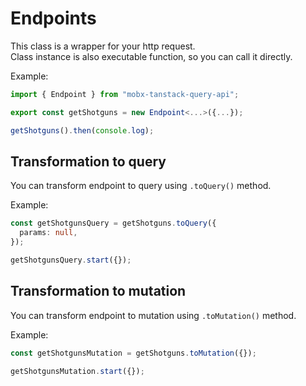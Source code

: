 # Endpoints  

This class is a wrapper for your http request.   
Class instance is also executable function, so you can call it directly.   

Example:  
```ts
import { Endpoint } from "mobx-tanstack-query-api";

export const getShotguns = new Endpoint<...>({...});

getShotguns().then(console.log);
``` 


## Transformation to query    
You can transform endpoint to query using `.toQuery()` method.   

Example:  
```ts
const getShotgunsQuery = getShotguns.toQuery({
  params: null,
});

getShotgunsQuery.start({});
```

## Transformation to mutation    
You can transform endpoint to mutation using `.toMutation()` method.   

Example:  
```ts
const getShotgunsMutation = getShotguns.toMutation({});

getShotgunsMutation.start({});
```